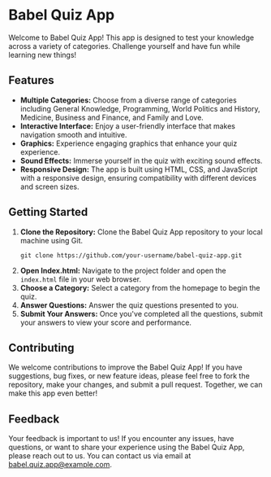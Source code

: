 
# Babel Quiz App

Welcome to Babel Quiz App! This app is designed to test your knowledge across a variety of categories. Challenge yourself and have fun while learning new things!

## Features

- **Multiple Categories:** Choose from a diverse range of categories including General Knowledge, Programming, World Politics and History, Medicine, Business and Finance, and Family and Love.
- **Interactive Interface:** Enjoy a user-friendly interface that makes navigation smooth and intuitive.
- **Graphics:** Experience engaging graphics that enhance your quiz experience.
- **Sound Effects:** Immerse yourself in the quiz with exciting sound effects.
- **Responsive Design:** The app is built using HTML, CSS, and JavaScript with a responsive design, ensuring compatibility with different devices and screen sizes.

## Getting Started

1. **Clone the Repository:** Clone the Babel Quiz App repository to your local machine using Git.
    ```
    git clone https://github.com/your-username/babel-quiz-app.git
    ```
2. **Open Index.html:** Navigate to the project folder and open the `index.html` file in your web browser.
3. **Choose a Category:** Select a category from the homepage to begin the quiz.
4. **Answer Questions:** Answer the quiz questions presented to you.
5. **Submit Your Answers:** Once you've completed all the questions, submit your answers to view your score and performance.

## Contributing

We welcome contributions to improve the Babel Quiz App! If you have suggestions, bug fixes, or new feature ideas, please feel free to fork the repository, make your changes, and submit a pull request. Together, we can make this app even better!

## Feedback

Your feedback is important to us! If you encounter any issues, have questions, or want to share your experience using the Babel Quiz App, please reach out to us. You can contact us via email at babel.quiz.app@example.com.


